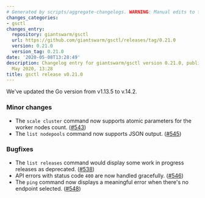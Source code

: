 ```yaml
---
# Generated by scripts/aggregate-changelogs. WARNING: Manual edits to this files will be overwritten.
changes_categories:
- gsctl
changes_entry:
  repository: giantswarm/gsctl
  url: https://github.com/giantswarm/gsctl/releases/tag/0.21.0
  version: 0.21.0
  version_tag: 0.21.0
date: '2020-05-08T13:28:49'
description: Changelog entry for giantswarm/gsctl version 0.21.0, published on 08
  May 2020, 13:28
title: gsctl release v0.21.0
---
```


We've updated the Go version from v1.13.5 to v.14.2.


### Minor changes
* The `scale cluster` command now supports atomic parameters for the worker nodes count. ([#543](https://github.com/giantswarm/gsctl/pull/543))
* The `list nodepools` command now supports JSON output. ([#545](https://github.com/giantswarm/gsctl/pull/545))


### Bugfixes
* The `list releases` command would display some work in progress releases as deprecated. ([#538](https://github.com/giantswarm/gsctl/pull/538)) 
* API errors with status code `400` are now handled gracefully. ([#546](https://github.com/giantswarm/gsctl/pull/546))
* The `ping` command now displays a meaningful error when there's no endpoint selected. ([#548](https://github.com/giantswarm/gsctl/pull/548))


